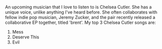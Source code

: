 An upcoming musician that I love to listen to is Chelsea Cutler. She has a unique voice, unlike anything I've heard before. She often collaborates with fellow indie pop musician, Jeremy Zucker, and the pair recently released a collaborative EP together, titled 'brent'.
My top 3 Chelsea Cutler songs are:
1. Mess
2. Deserve This
3. Evil
